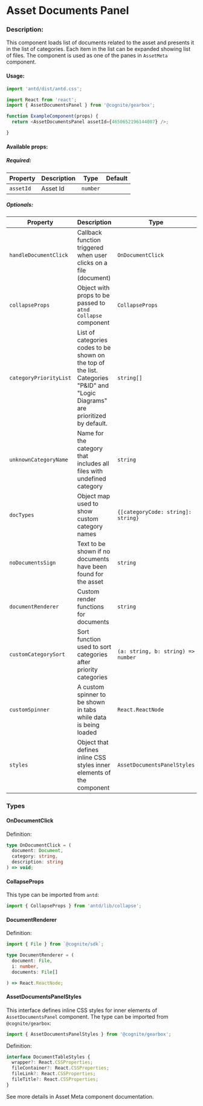  # Asset Documents Panel

<!-- STORY -->

### Description:

This component loads list of documents related to the asset and presents it in the list of categories.
Each item in the list can be expanded showing list of files.
The component is used as one of the panes in `AssetMeta` component.

#### Usage:

```typescript jsx
import 'antd/dist/antd.css';

import React from 'react';
import { AssetDocumentsPanel } from '@cognite/gearbox';

function ExampleComponent(props) {
  return <AssetDocumentsPanel assetId={4650652196144007} />;

}
```

#### Available props:

##### Required:

| Property  | Description | Type     | Default |
| --------- | ----------- | -------- | ------- |
| `assetId` | Asset Id    | `number` |         |

##### Optionals:

| Property              | Description                                                            | Type                                          | Default     |
| --------------------- | ---------------------------------------------------------------------- | --------------------------------------------- | ----------- |
| `handleDocumentClick` | Callback function triggered when user clicks on a file (document)      | `OnDocumentClick`                             |             |
| `collapseProps`       | Object with props to be passed to `atnd` `Collapse` component          | `CollapseProps`                               |             |
| `categoryPriorityList`| List of categories codes to be shown on the top of the list. Categories "P&ID" and "Logic Diagrams" are prioritized by default.| `string[]`                                    | `['XB', 'XL']`|
| `unknownCategoryName` | Name for the category that includes all files with undefined category  | `string`                                      | `'Unknown document type'` |
| `docTypes`            | Object map used to show custom category names                          | `{[categoryCode: string]: string}`            |             |
| `noDocumentsSign`     | Text to be shown if no documents have been found for the asset         | `string`                                      | `'No documents linked to this asset'`  |
| `documentRenderer`    | Custom render functions for documents                                  | `string`                                      |`DocumentRenderer` |
| `customCategorySort`  | Sort function used to sort categories after priority categories        | `(a: string, b: string) => number`            |             |
| `customSpinner`       | A custom spinner to be shown in tabs while data is being loaded        | `React.ReactNode`                             |             |
| `styles`              | Object that defines inline CSS styles inner elements of the component  | `AssetDocumentsPanelStyles`                   |             |


### Types

#### OnDocumentClick

Definition:

```typescript
type OnDocumentClick = (
  document: Document,
  category: string,
  description: string
) => void;
```

#### CollapseProps
This type can be imported from `antd`:

```typescript
import { CollapseProps } from 'antd/lib/collapse';
```

#### DocumentRenderer

Definition:

```typescript
import { File } from `@cognite/sdk`;

type DocumentRenderer = (
  document: File,
  i: number,
  documents: File[]

) => React.ReactNode;

```

#### AssetDocumentsPanelStyles

This interface defines inline CSS styles for inner elements of `AssetDocumentsPanel` component.
The type can be imported from `@cognite/gearbox`:

```typescript
import { AssetDocumentsPanelStyles } from '@cognite/gearbox';
```

Definition:

```typescript
interface DocumentTableStyles {
  wrapper?: React.CSSProperties;
  fileContainer?: React.CSSProperties;
  fileLink?: React.CSSProperties;
  fileTitle?: React.CSSProperties;
}
```
See more details in Asset Meta component documentation.
